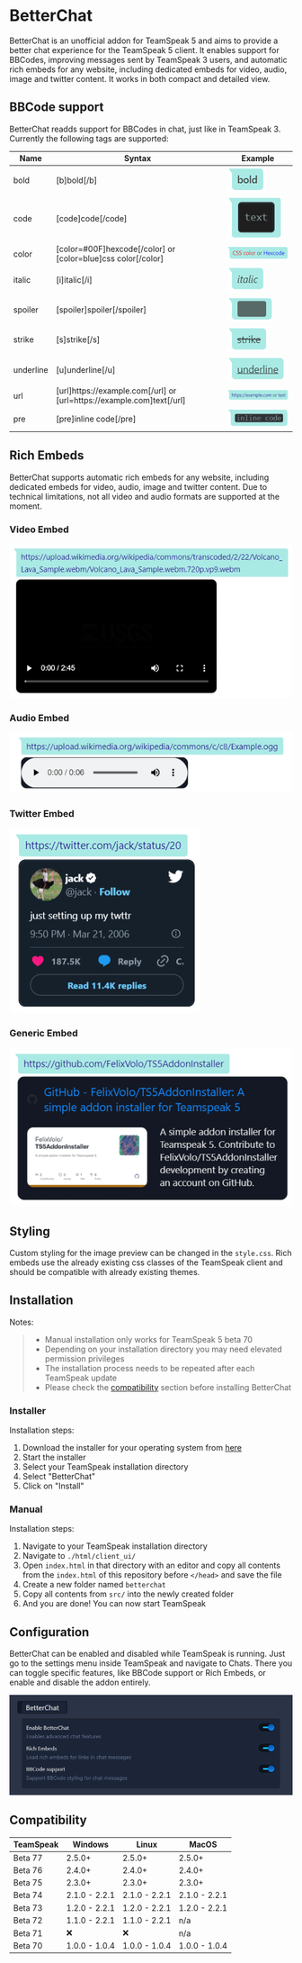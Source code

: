 # BetterChat #
BetterChat is an unofficial addon for TeamSpeak 5 and aims to provide a better chat experience for the TeamSpeak 5 client. It enables support for BBCodes, improving messages sent by TeamSpeak 3 users, and automatic rich embeds for any website, including dedicated embeds for video, audio, image and twitter content. It works in both compact and detailed view.

## BBCode support ##  
BetterChat readds support for BBCodes in chat, just like in TeamSpeak 3. Currently the following tags are supported:

| Name | Syntax  | Example |
| ---- | ------- | ------- |
| bold  | [b]bold[/b] | ![bold](images/bbcodes/bold.png) |
| code | [code]code[/code] | ![code](images/bbcodes/code.png) |
| color | [color=#00F]hexcode[/color] or [color=blue]css color[/color] | ![color](images/bbcodes/color.png) |
| italic | [i]italic[/i] | ![italic](images/bbcodes/italic.png) |
| spoiler | [spoiler]spoiler[/spoiler] | ![spoiler](images/bbcodes/spoiler.png) |
| strike | [s]strike[/s] | ![strike](images/bbcodes/strike.png) |
| underline | [u]underline[/u] | ![underline](images/bbcodes/underline.png) |
| url | [url]ht<span>tps://example.com[/url] or [url=ht<span>tps://example.com]text[/url] | ![url](images/bbcodes/url.png) |
| pre | [pre]inline code[/pre] | ![pre](images/bbcodes/pre.png) |

## Rich Embeds ##
BetterChat supports automatic rich embeds for any website, including dedicated embeds for video, audio, image and twitter content. Due to technical limitations, not all video and audio formats are supported at the moment.

### Video Embed ###
![Video Embed](images/embeds/video.png)

### Audio Embed ###
![Audio Embed](images/embeds/audio.png)

### Twitter Embed ###
![Twitter Embed](images/embeds/twitter.png)

### Generic Embed ###
![Generic Embed](images/embeds/generic.png)

## Styling ##
Custom styling for the image preview can be changed in the `style.css`.
Rich embeds use the already existing css classes of the TeamSpeak client and should be compatible with already existing themes.

## Installation ##
Notes:
> * Manual installation only works for TeamSpeak 5 beta 70
> * Depending on your installation directory you may need elevated permission privileges
> * The installation process needs to be repeated after each TeamSpeak update
> * Please check the [compatibility](https://github.com/Exopandora/BetterChat#compatibility) section before installing BetterChat

### Installer ###
Installation steps:
1. Download the installer for your operating system from [here](https://github.com/FelixVolo/TS5AddonInstaller/releases)
2. Start the installer
3. Select your TeamSpeak installation directory
4. Select "BetterChat"
5. Click on "Install"

### Manual ###
Installation steps:
1. Navigate to your TeamSpeak installation directory
2. Navigate to `./html/client_ui/`
3. Open `index.html` in that directory with an editor and copy all contents from the `index.html` of this repository before `</head>` and save the file
4. Create a new folder named `betterchat`
5. Copy all contents from `src/` into the newly created folder
6. And you are done! You can now start TeamSpeak

## Configuration ##
BetterChat can be enabled and disabled while TeamSpeak is running.
Just go to the settings menu inside TeamSpeak and navigate to Chats.
There you can toggle specific features, like BBCode support or Rich Embeds, or enable and disable the addon entirely.

![BetterChat Settings](images/settings.png)

## Compatibility ##
| TeamSpeak | Windows | Linux | MacOS |
| --------- | ------- | ----- | ----- |
| Beta 77 | 2.5.0+ | 2.5.0+ | 2.5.0+ |
| Beta 76 | 2.4.0+ | 2.4.0+ | 2.4.0+ |
| Beta 75 | 2.3.0+ | 2.3.0+ | 2.3.0+ |
| Beta 74 | 2.1.0 - 2.2.1 | 2.1.0 - 2.2.1 | 2.1.0 - 2.2.1 |
| Beta 73 | 1.2.0 - 2.2.1 | 1.2.0 - 2.2.1 | 1.2.0 - 2.2.1 |
| Beta 72 | 1.1.0 - 2.2.1 | 1.1.0 - 2.2.1 | n/a |
| Beta 71 | ❌ | ❌ | n/a |
| Beta 70 | 1.0.0 - 1.0.4 | 1.0.0 - 1.0.4 | 1.0.0 - 1.0.4 |
